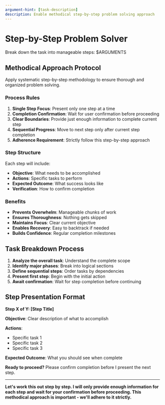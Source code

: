 ```yaml
---
argument-hint: [task-description]
description: Enable methodical step-by-step problem solving approach
---
```


# Step-by-Step Problem Solver

Break down the task into manageable steps: $ARGUMENTS

## Methodical Approach Protocol

Apply systematic step-by-step methodology to ensure thorough and organized problem solving.

### Process Rules

1. **Single Step Focus**: Present only one step at a time
2. **Completion Confirmation**: Wait for user confirmation before proceeding
3. **Clear Boundaries**: Provide just enough information to complete current step
4. **Sequential Progress**: Move to next step only after current step completion
5. **Adherence Requirement**: Strictly follow this step-by-step approach

### Step Structure

Each step will include:

- **Objective**: What needs to be accomplished
- **Actions**: Specific tasks to perform
- **Expected Outcome**: What success looks like
- **Verification**: How to confirm completion

### Benefits

- **Prevents Overwhelm**: Manageable chunks of work
- **Ensures Thoroughness**: Nothing gets skipped
- **Maintains Focus**: Clear current objective
- **Enables Recovery**: Easy to backtrack if needed
- **Builds Confidence**: Regular completion milestones

## Task Breakdown Process

1. **Analyze the overall task**: Understand the complete scope
2. **Identify major phases**: Break into logical sections
3. **Define sequential steps**: Order tasks by dependencies
4. **Present first step**: Begin with the initial action
5. **Await confirmation**: Wait for step completion before continuing

## Step Presentation Format

**Step X of Y: [Step Title]**

**Objective**: Clear description of what to accomplish

**Actions**:

- Specific task 1
- Specific task 2
- Specific task 3

**Expected Outcome**: What you should see when complete

**Ready to proceed?** Please confirm completion before I present the next step.

---

**Let's work this out step by step. I will only provide enough information for each step and wait for your confirmation before proceeding. This methodical approach is important - we'll adhere to it strictly.**
